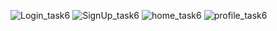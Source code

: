![Login_task6](https://github.com/Ghaida-Medhat/Task5-6/assets/142424570/8d943a63-7773-46d8-a910-2e211b1ac2b1)
![SignUp_task6](https://github.com/Ghaida-Medhat/Task5-6/assets/142424570/5ce4f7b0-4622-4d35-a120-fdc845c525a9)
![home_task6](https://github.com/Ghaida-Medhat/Task5-6/assets/142424570/b14e4a1f-ab39-4429-856c-8a39bc9bc771)
![profile_task6](https://github.com/Ghaida-Medhat/Task5-6/assets/142424570/262fb3e4-0928-4c73-a2a4-35912516b0d6)

